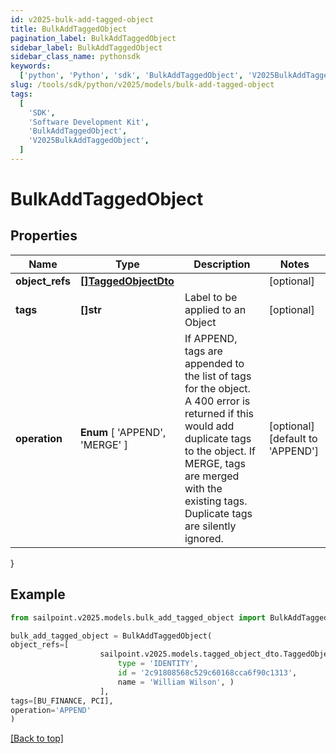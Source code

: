```yaml
---
id: v2025-bulk-add-tagged-object
title: BulkAddTaggedObject
pagination_label: BulkAddTaggedObject
sidebar_label: BulkAddTaggedObject
sidebar_class_name: pythonsdk
keywords:
  ['python', 'Python', 'sdk', 'BulkAddTaggedObject', 'V2025BulkAddTaggedObject']
slug: /tools/sdk/python/v2025/models/bulk-add-tagged-object
tags:
  [
    'SDK',
    'Software Development Kit',
    'BulkAddTaggedObject',
    'V2025BulkAddTaggedObject',
  ]
---
```


# BulkAddTaggedObject

## Properties

| Name | Type | Description | Notes |
| --- | --- | --- | --- |
| **object_refs** | [**[]TaggedObjectDto**](tagged-object-dto) |  | [optional] |
| **tags** | **[]str** | Label to be applied to an Object | [optional] |
| **operation** | **Enum** [ 'APPEND', 'MERGE' ] | If APPEND, tags are appended to the list of tags for the object. A 400 error is returned if this would add duplicate tags to the object. If MERGE, tags are merged with the existing tags. Duplicate tags are silently ignored. | [optional] [default to 'APPEND'] |

}

## Example

```python
from sailpoint.v2025.models.bulk_add_tagged_object import BulkAddTaggedObject

bulk_add_tagged_object = BulkAddTaggedObject(
object_refs=[
                    sailpoint.v2025.models.tagged_object_dto.TaggedObjectDto(
                        type = 'IDENTITY',
                        id = '2c91808568c529c60168cca6f90c1313',
                        name = 'William Wilson', )
                    ],
tags=[BU_FINANCE, PCI],
operation='APPEND'
)

```

[[Back to top]](#)

